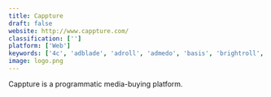 ```yaml
---
title: Cappture
draft: false 
website: http://www.cappture.com/
classification: ['']
platform: ['Web']
keywords: ['4c', 'adblade', 'adroll', 'admedo', 'basis', 'brightroll', 'choozle', 'criteo_dynamic_retargeting', 'dataxu', 'eyereturn_dsp', 'getintent', 'google_marketing_platform', 'kenshoo', 'orbit_dsp', 'quantcast', 'smartyads', 'stackadapt', 'taggify', 'eyereturn', 'ipinyou']
image: logo.png
---
```

Cappture is a programmatic media-buying platform.